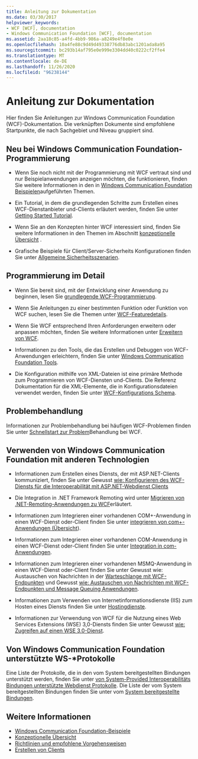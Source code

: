 ```yaml
---
title: Anleitung zur Dokumentation
ms.date: 03/30/2017
helpviewer_keywords:
- WCF [WCF], documentation
- Windows Communication Foundation [WCF], documentation
ms.assetid: 2aa18c85-a4fd-4bb9-986a-a8249e4f8e0e
ms.openlocfilehash: 10a4fe88c9d49d49338776db83abc1201ada8a95
ms.sourcegitcommit: bc293b14af795e0e999e3304dd40c0222cf2ffe4
ms.translationtype: MT
ms.contentlocale: de-DE
ms.lasthandoff: 11/26/2020
ms.locfileid: "96238144"
---
```

# <a name="guide-to-the-documentation"></a>Anleitung zur Dokumentation

Hier finden Sie Anleitungen zur Windows Communication Foundation (WCF)-Dokumentation. Die verknüpften Dokumente sind empfohlene Startpunkte, die nach Sachgebiet und Niveau gruppiert sind.  
  
## <a name="new-to-windows-communication-foundation-programming"></a>Neu bei Windows Communication Foundation-Programmierung  
  
- Wenn Sie noch nicht mit der Programmierung mit WCF vertraut sind und nur Beispielanwendungen anzeigen möchten, die funktionieren, finden Sie weitere Informationen in den in [Windows Communication Foundation Beispielen](./samples/index.md)aufgeführten Themen.  
  
- Ein Tutorial, in dem die grundlegenden Schritte zum Erstellen eines WCF-Dienstanbieter und-Clients erläutert werden, finden Sie unter [Getting Started Tutorial](getting-started-tutorial.md).  
  
- Wenn Sie an den Konzepten hinter WCF interessiert sind, finden Sie weitere Informationen in den Themen im Abschnitt [konzeptionelle Übersicht](conceptual-overview.md) .  
  
- Grafische Beispiele für Client/Server-Sicherheits Konfigurationen finden Sie unter [Allgemeine Sicherheitsszenarien](./feature-details/common-security-scenarios.md).  
  
## <a name="programming-in-depth"></a>Programmierung im Detail  
  
- Wenn Sie bereit sind, mit der Entwicklung einer Anwendung zu beginnen, lesen Sie [grundlegende WCF-Programmierung](basic-wcf-programming.md).  
  
- Wenn Sie Anleitungen zu einer bestimmten Funktion oder Funktion von WCF suchen, lesen Sie die Themen unter [WCF-Featuredetails](./feature-details/index.md).  
  
- Wenn Sie WCF entsprechend Ihren Anforderungen erweitern oder anpassen möchten, finden Sie weitere Informationen unter [Erweitern von WCF](./extending/index.md).  
  
- Informationen zu den Tools, die das Erstellen und Debuggen von WCF-Anwendungen erleichtern, finden Sie unter [Windows Communication Foundation Tools](tools.md).  
  
- Die Konfiguration mithilfe von XML-Dateien ist eine primäre Methode zum Programmieren von WCF-Diensten und-Clients. Die Referenz Dokumentation für die XML-Elemente, die in Konfigurationsdateien verwendet werden, finden Sie unter [WCF-Konfigurations Schema](../configure-apps/file-schema/wcf/index.md).  
  
## <a name="troubleshooting"></a>Problembehandlung  

 Informationen zur Problembehandlung bei häufigen WCF-Problemen finden Sie unter [Schnellstart zur Problem](wcf-troubleshooting-quickstart.md)Behandlung bei WCF.  
  
## <a name="using-windows-communication-foundation-with-other-technologies"></a>Verwenden von Windows Communication Foundation mit anderen Technologien  
  
- Informationen zum Erstellen eines Diensts, der mit ASP.NET-Clients kommuniziert, finden Sie unter Gewusst [wie: Konfigurieren des WCF-Diensts für die Interoperabilität mit ASP.NET-Webdienst Clients](./feature-details/config-wcf-service-with-aspnet-web-service.md)  
  
- Die Integration in .NET Framework Remoting wird unter [Migrieren von .NET-Remoting-Anwendungen zu WCF](./feature-details/migrating-net-remoting-applications-to-wcf.md)erläutert.  
  
- Informationen zum Integrieren einer vorhandenen COM+-Anwendung in einen WCF-Dienst oder-Client finden Sie unter [integrieren von com+-Anwendungen (Übersicht](./feature-details/integrating-with-com-plus-applications-overview.md)).  
  
- Informationen zum Integrieren einer vorhandenen COM-Anwendung in einen WCF-Dienst oder-Client finden Sie unter [Integration in com-Anwendungen](./feature-details/integrating-with-com-applications.md).  
  
- Informationen zum Integrieren einer vorhandenen MSMQ-Anwendung in einen WCF-Dienst oder-Client finden Sie unter Gewusst wie: Austauschen von Nachrichten in der [Warteschlange mit WCF-Endpunkten](./feature-details/how-to-exchange-queued-messages-with-wcf-endpoints.md) und Gewusst [wie: Austauschen von Nachrichten mit WCF-Endpunkten und Message Queuing Anwendungen](./feature-details/how-to-exchange-messages-with-wcf-endpoints-and-message-queuing-applications.md).  
  
- Informationen zum Verwenden von Internetinformationsdienste (IIS) zum Hosten eines Diensts finden Sie unter [Hostingdienste](hosting-services.md).  
  
- Informationen zur Verwendung von WCF für die Nutzung eines Web Services Extensions (WSE) 3,0-Diensts finden Sie unter Gewusst [wie: Zugreifen auf einen WSE 3,0-Dienst](./feature-details/how-to-access-a-wse-3-0-service-with-a-wcf-client.md).  
  
## <a name="ws--protocols-supported-in-windows-communication-foundation"></a>Von Windows Communication Foundation unterstützte WS-*Protokolle  

 Eine Liste der Protokolle, die in den vom System bereitgestellten Bindungen unterstützt werden, finden Sie unter [von System-Provided Interoperabilitäts Bindungen unterstützte Webdienst Protokolle](./feature-details/web-services-protocols-supported-by-system-provided-interoperability-bindings.md). Die Liste der vom System bereitgestellten Bindungen finden Sie unter vom [System bereitgestellte Bindungen](system-provided-bindings.md).  
  
## <a name="see-also"></a>Weitere Informationen

- [Windows Communication Foundation-Beispiele](./samples/index.md)
- [Konzeptionelle Übersicht](conceptual-overview.md)
- [Richtlinien und empfohlene Vorgehensweisen](guidelines-and-best-practices.md)
- [Erstellen von Clients](building-clients.md)
